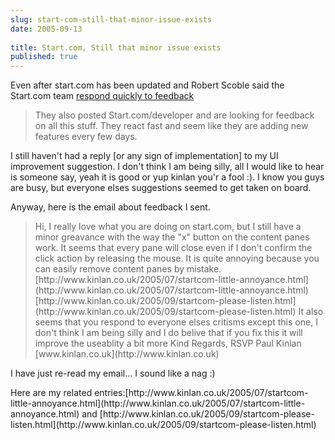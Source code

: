 ```yaml
---
slug: start-com-still-that-minor-issue-exists
date: 2005-09-13
 
title: Start.com, Still that minor issue exists
published: true
---
```

Even after start.com has been updated and Robert Scoble said the Start.com team <a href="http://radio.weblogs.com/0001011/2005/09/13.html#a11136">respond quickly to feedback</a><blockquote class="posterous_short_quote">
They also posted Start.com/developer and are looking for feedback on all this stuff. They react fast and seem like they are adding new features every few days.
</blockquote><p />I still haven't had a reply [or any sign of implementation] to my UI improvement suggestion.  I don't think I am being silly, all I would like to hear is someone say, yeah it is good or yup kinlan you'r a fool :).  I know you guys are busy, but everyone elses suggestions seemed to get taken on board.<p />Anyway, here is the email about feedback I sent.<blockquote class="posterous_medium_quote">
Hi, I really love what you are doing on start.com, but I still have a minor greavance with the way the "x" button on the content panes work. It seems that every pane will close even if I don't confirm the click action by releasing the mouse. It is quite annoying because you can easily remove content panes by mistake. [http://www.kinlan.co.uk/2005/07/startcom-little-annoyance.html](http://www.kinlan.co.uk/2005/07/startcom-little-annoyance.html) [http://www.kinlan.co.uk/2005/09/startcom-please-listen.html](http://www.kinlan.co.uk/2005/09/startcom-please-listen.html) It also seems that you respond to everyone elses critisms except this one, I don't think I am being silly and I do belive that if you fix this it will improve the useablity a bit more Kind Regards, RSVP Paul Kinlan [www.kinlan.co.uk](http://www.kinlan.co.uk)
</blockquote><p />I have just re-read my email... I sound like a nag :)<p />Here are my related entries:[http://www.kinlan.co.uk/2005/07/startcom-little-annoyance.html](http://www.kinlan.co.uk/2005/07/startcom-little-annoyance.html) and [http://www.kinlan.co.uk/2005/09/startcom-please-listen.html](http://www.kinlan.co.uk/2005/09/startcom-please-listen.html)<p />

